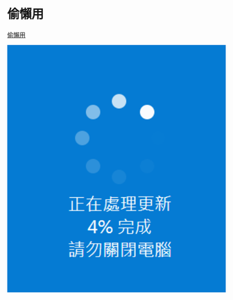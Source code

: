 # 偷懶用

<a target='_blank' href='https://adha9990.github.io/fat_cat/'>偷懶用</a>

<a target='_blank' href='https://adha9990.github.io/fat_cat/'>
    <img width='600' src='https://github.com/adha9990/fat_cat/blob/master/public/unknown.png'/>
</a>

